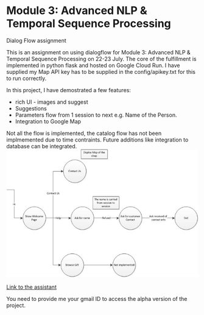 # Module 3: Advanced NLP & Temporal Sequence Processing 
Dialog Flow assignment

This is an assignment on using dialogflow for Module 3: Advanced NLP & Temporal Sequence Processing on 22-23 July. The core of the fulfillment is implemented in python flask and hosted on Google Cloud Run. I have supplied my Map API key has to be supplied in the config/apikey.txt for this to run correctly.

In this project, I have demostrated a few features:
* rich UI - images and suggest
* Suggestions
* Parameters flow from 1 session to next e.g. Name of the Person.
* Integration to Google Map

Not all the flow is implemented, the catalog flow has not been implmemented due to time contraints. Future additions like integration to database can be integrated. 
![Dialog Flow](https://github.com/gheesung/nlp_dialogflow/blob/master/src/assets/dialogflow.jpg?style=centerme)

[Link to the assistant](https://assistant.google.com/services/a/uid/00000018ed94dc65?hl=en)

You need to provide me your gmail ID to access the alpha version of the project.